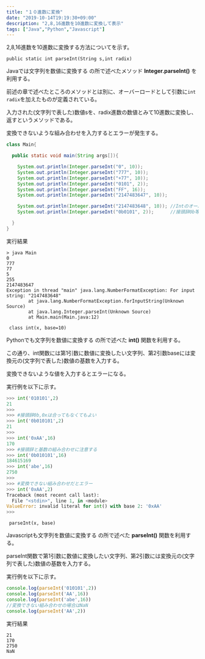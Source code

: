 ```yaml
---
title: "１０進数に変換"
date: "2019-10-14T19:19:30+09:00"
description: "2,8,16進数を10進数に変換して表示"
tags: ["Java","Python","Javascript"]
---
```


2,8,16進数を10進数に変換する方法についてを示す。  

<div class="note_content_by_programming_language" id="note_content_Java">

`public static int parseInt(String s,int radix)`  

Javaでは文字列を数値に変換する の所で述べたメソッド **Integer.parseInt()** を利用する。  

前述の章で述べたところのメソッドとは別に、オーバーロードとして引数に`int radix`を加えたものが定義されている。  

入力された(文字列で表した)数値sを、radix進数の数値とみて10進数に変換し、返すというメソッドである。  

変換できないような組み合わせを入力するとエラーが発生する。  

```java
class Main{

  public static void main(String args[]){

    System.out.println(Integer.parseInt("0", 10));
    System.out.println(Integer.parseInt("777", 10));
    System.out.println(Integer.parseInt("+77", 10));
    System.out.println(Integer.parseInt("0101", 2));
    System.out.println(Integer.parseInt("FF", 16));
    System.out.println(Integer.parseInt("2147483647", 10));

    System.out.println(Integer.parseInt("2147483648", 10)); //Intのオーバーフローなのでエラー
    System.out.println(Integer.parseInt("0b0101", 2));      //接頭辞0b等は含めなくてよい。これもエラー

  }
}
```

実行結果

```
> java Main      
0
777
77
5
255
2147483647
Exception in thread "main" java.lang.NumberFormatException: For input string: "2147483648"
        at java.lang.NumberFormatException.forInputString(Unknown Source)
        at java.lang.Integer.parseInt(Unknown Source)
        at Main.main(Main.java:12)
```

</div>
<div class="note_content_by_programming_language" id="note_content_Python">

` class int(x, base=10)`  

Pythonでも文字列を数値に変換する の所で述べた **int()** 関数を利用する。  

この通り、int関数には第1引数に数値に変換したい文字列、第2引数baseには変換元の(文字列で表した)数値の基数を入力する。  

変換できないような値を入力するとエラーになる。  

実行例を以下に示す。  

```python
>>> int('010101',2) 
21
>>>
>>> #接頭辞0b,0xは合ってもなくてもよい
>>> int('0b010101',2)  
21
>>>
>>> int('0xAA',16) 
170
>>> #接頭辞と基数の組み合わせに注意する
>>> int('0b010101',16) 
184615169
>>> int('abe',16) 
2750
>>>
>>> #変換できない組み合わせだとエラー
>>> int('0xAA',2)      
Traceback (most recent call last):
  File "<stdin>", line 1, in <module>
ValueError: invalid literal for int() with base 2: '0xAA'
>>>
```

</div>
<div class="note_content_by_programming_language" id="note_content_Javascript">

` parseInt(x, base)`  

Javascriptも文字列を数値に変換する の所で述べた **parseInt()** 関数を利用する。  

parseInt関数で第1引数に数値に変換したい文字列、第2引数には変換元の(文字列で表した)数値の基数を入力する。  

実行例を以下に示す。  

```javascript
console.log(parseInt('010101',2)) 
console.log(parseInt('AA',16))
console.log(parseInt('abe',16))
//変換できない組み合わせの場合はNaN
console.log(parseInt('AA',2))
```

実行結果

```
21
170
2750
NaN
```

</div>

